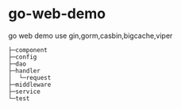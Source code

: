 # go-web-demo
go web demo use gin,gorm,casbin,bigcache,viper

```
├─component
├─config
├─dao
├─handler
│  └─request
├─middleware
├─service
└─test
```
